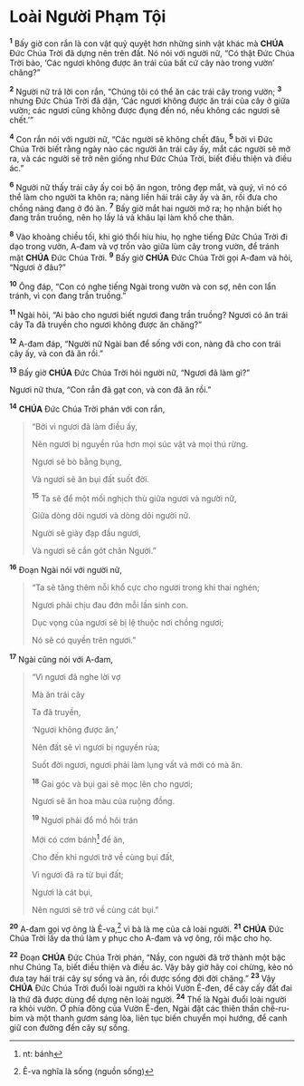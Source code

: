 # Loài Người Phạm Tội

<sup><b>1</b></sup> Bấy giờ con rắn là con vật quỷ quyệt hơn những sinh vật khác mà **CHÚA** Đức Chúa Trời đã dựng nên trên đất. Nó nói với người nữ, “Có thật Đức Chúa Trời bảo, ‘Các ngươi không được ăn trái của bất cứ cây nào trong vườn’ chăng?”

<sup><b>2</b></sup> Người nữ trả lời con rắn, “Chúng tôi có thể ăn các trái cây trong vườn; <sup><b>3</b></sup> nhưng Đức Chúa Trời đã dặn, ‘Các ngươi không được ăn trái của cây ở giữa vườn; các ngươi cũng không được đụng đến nó, nếu không các ngươi sẽ chết.’”

<sup><b>4</b></sup> Con rắn nói với người nữ, “Các người sẽ không chết đâu, <sup><b>5</b></sup> bởi vì Đức Chúa Trời biết rằng ngày nào các người ăn trái cây ấy, mắt các người sẽ mở ra, và các người sẽ trở nên giống như Đức Chúa Trời, biết điều thiện và điều ác.”

<sup><b>6</b></sup> Người nữ thấy trái cây ấy coi bộ ăn ngon, trông đẹp mắt, và quý, vì nó có thể làm cho người ta khôn ra; nàng liền hái trái cây ấy và ăn, rồi đưa cho chồng nàng đang ở đó ăn. <sup><b>7</b></sup> Bấy giờ mắt hai người mở ra; họ nhận biết họ đang trần truồng, nên họ lấy lá vả khâu lại làm khố che thân.

<sup><b>8</b></sup> Vào khoảng chiều tối, khi gió thổi hiu hiu, họ nghe tiếng Đức Chúa Trời đi dạo trong vườn, A-đam và vợ trốn vào giữa lùm cây trong vườn, để tránh mặt **CHÚA** Đức Chúa Trời. <sup><b>9</b></sup> Bấy giờ **CHÚA** Đức Chúa Trời gọi A-đam và hỏi, “Ngươi ở đâu?”

<sup><b>10</b></sup> Ông đáp, “Con có nghe tiếng Ngài trong vườn và con sợ, nên con lẩn tránh, vì con đang trần truồng.”

<sup><b>11</b></sup> Ngài hỏi, “Ai bảo cho ngươi biết ngươi đang trần truồng? Ngươi có ăn trái cây Ta đã truyền cho ngươi không được ăn chăng?”

<sup><b>12</b></sup> A-đam đáp, “Người nữ Ngài ban để sống với con, nàng đã cho con trái cây ấy, và con đã ăn rồi.”

<sup><b>13</b></sup> Bấy giờ **CHÚA** Đức Chúa Trời hỏi người nữ, “Ngươi đã làm gì?”

Ngươi nữ thưa, “Con rắn đã gạt con, và con đã ăn rồi.”

<sup><b>14</b></sup> **CHÚA** Đức Chúa Trời phán với con rắn,

> “Bởi vì ngươi đã làm điều ấy,
>
> Nên ngươi bị nguyền rủa hơn mọi súc vật và mọi thú rừng.
>
> Ngươi sẽ bò bằng bụng,
>
> Và ngươi sẽ ăn bụi đất suốt đời.
>
> <sup><b>15</b></sup> Ta sẽ để một mối nghịch thù giữa ngươi và người nữ,
>
> Giữa dòng dõi ngươi và dòng dõi người nữ.
>
> Người sẽ giày đạp đầu ngươi,
>
> Và ngươi sẽ cắn gót chân Người.”

<sup><b>16</b></sup> Đoạn Ngài nói với người nữ,

> “Ta sẽ tăng thêm nỗi khổ cực cho ngươi trong khi thai nghén;
>
> Ngươi phải chịu đau đớn mỗi lần sinh con.
>
> Dục vọng của ngươi sẽ bị lệ thuộc nơi chồng ngươi;
>
> Nó sẽ có quyền trên ngươi.”

<sup><b>17</b></sup> Ngài cũng nói với A-đam,

> “Vì ngươi đã nghe lời vợ
>
> Mà ăn trái cây
>
> Ta đã truyền,
>
> ‘Ngươi không được ăn,’
>
> Nên đất sẽ vì ngươi bị nguyền rủa;
>
> Suốt đời ngươi, ngươi phải làm lụng vất vả mới có mà ăn.
>
> <sup><b>18</b></sup> Gai góc và bụi gai sẽ mọc lên cho ngươi;
>
> Ngươi sẽ ăn hoa màu của ruộng đồng.
>
> <sup><b>19</b></sup> Ngươi phải đổ mồ hôi trán
>
> Mới có cơm bánh[^1-8576027e-a0db-4a43-a810-9e1cc62b86bb] để ăn,
>
> Cho đến khi ngươi trở về cùng bụi đất,
>
> Vì ngươi đã ra từ bụi đất;
>
> Ngươi là cát bụi,
>
> Nên ngươi sẽ trở về cùng cát bụi.”

<sup><b>20</b></sup> A-đam gọi vợ ông là Ê-va,[^2-8576027e-a0db-4a43-a810-9e1cc62b86bb] vì bà là mẹ của cả loài người. <sup><b>21</b></sup> **CHÚA** Đức Chúa Trời lấy da thú làm y phục cho A-đam và vợ ông, rồi mặc cho họ.

<sup><b>22</b></sup> Đoạn **CHÚA** Đức Chúa Trời phán, “Nầy, con người đã trở thành một bậc như Chúng Ta, biết điều thiện và điều ác. Vậy bây giờ hãy coi chừng, kẻo nó đưa tay hái trái cây sự sống và ăn, rồi được sống đời đời chăng.” <sup><b>23</b></sup> Vậy **CHÚA** Đức Chúa Trời đuổi loài người ra khỏi Vườn Ê-đen, để cày cấy đất đai là thứ đã được dùng để dựng nên loài người. <sup><b>24</b></sup> Thế là Ngài đuổi loài người ra khỏi vườn. Ở phía đông của Vườn Ê-đen, Ngài đặt các thiên thần chê-ru-bim và một thanh gươm sáng lòa, liên tục biến chuyển mọi hướng, để canh giữ con đường đến cây sự sống.

[^1-8576027e-a0db-4a43-a810-9e1cc62b86bb]: nt: bánh

[^2-8576027e-a0db-4a43-a810-9e1cc62b86bb]: Ê-va nghĩa là sống (nguồn sống)
